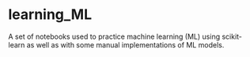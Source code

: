 # learning_ML
A set of notebooks used to practice machine learning (ML) using scikit-learn as well as with some manual implementations of ML models. 
